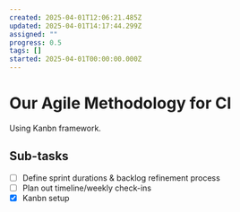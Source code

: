 ```yaml
---
created: 2025-04-01T12:06:21.485Z
updated: 2025-04-01T14:17:44.299Z
assigned: ""
progress: 0.5
tags: []
started: 2025-04-01T00:00:00.000Z
---
```


# Our Agile Methodology for CI

Using Kanbn framework.

## Sub-tasks

- [ ] Define sprint durations & backlog refinement process
- [ ] Plan out timeline/weekly check-ins
- [x] Kanbn setup
